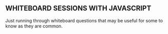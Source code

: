 ## WHITEBOARD SESSIONS WITH JAVASCRIPT ##
Just running through whiteboard questions that may be useful for some to know as they are common.
